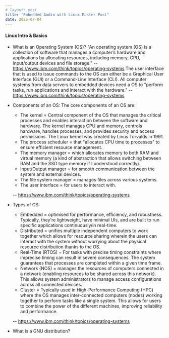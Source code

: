 ```yaml
---
# layout: post
title: "Embedded Audio with Linux Master Post"
date: 2025-07-04
---
```


#### Linux Intro & Basics

- What is an Operating System (OS)? 
  "An operating system (OS) is a collection of software that manages a  computer’s hardware and applications by allocating resources, including  memory, CPU, input/output devices and file storage." -- https://www.ibm.com/think/topics/operating-systems
  The user interface that is used to issue commands to the OS can either be a Graphical User Interface (GUI) or a Command-Line Interface (CLI). 
  All computer systems from data servers to embedded devices need a OS to "perform tasks, run applications and interact with the hardware." -- https://www.ibm.com/think/topics/operating-systems 

- Components of an OS:
  The core components of an OS are:

  - The kernel = Central component of the OS that manages the critical processes and enables interaction between the software and hardware. The kernel manages CPU and memory, controls hardware, handles processes, and provides security and access permissions.
    The Linux kernel was created by Linus Torvalds in 1991.
  - The process scheduler = that "allocates CPU time to processes" to ensure efficient resource management.
  - The memory manager = which allocates memory to both RAM and virtual memory (a kind of abstraction that allows switching between RAM and the SSD type memory if I understood correctly).
  - Input/Output manager = for smooth communication between the system and external devices.
  - The file system manager = manages files across various systems.
  - The user interface = for users to interact with.

  -- https://www.ibm.com/think/topics/operating-systems

- Types of OS:

  - Embedded = optimised for performance, efficiency, and robustness. Typically, they're lightweight, have minimal UIs, and are built to run specific applications continuously/in real-time.
  - Distributed = unifies multiple independent computers to work together which allows for resource sharing wherein the users can interact with the system without worrying about the physical resource distribution thanks to the OS.
  - Real-Time (RTOS) = For tasks with precise timing constraints where imprecise timing can result in severe consequences. The system guarantees that processes are completed within a given time frame.   
  - Network (NOS) = manages the resources of computers connected in a network (enabling resources to be shared across this network). This allows system administrators to manage access configurations across all connected devices.
  - Cluster = Typically used in High-Performance Computing (HPC) where the OS manages inter-connected computers (nodes) working together to perform tasks like a single system. This allows for users to combine the power of the different machines, improving reliability and performance.

  -- https://www.ibm.com/think/topics/operating-systems

- What is a GNU distribution? 

  